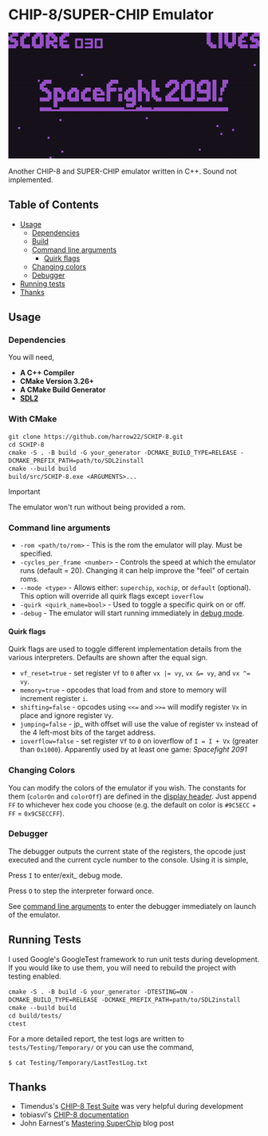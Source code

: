 # CHIP-8/SUPER-CHIP Emulator
<p align="center">
  <img alt="Spacefight 2091 demo gif" src="/assets/demo.gif" />
</p>

Another CHIP-8 and SUPER-CHIP emulator written in C++. Sound not implemented.

## Table of Contents
* [Usage](#installation)
  * [Dependencies](#dependencies)
  * [Build](#build)
  * [Command line arguments](#command-line-arguments)
    * [Quirk flags](#quirk-flags)
  * [Changing colors](#changing-colors)
  * [Debugger](#debugger)
* [Running tests](#running-tests)
* [Thanks](#thanks)

## Usage
### Dependencies
You will need,
* **A C++ Compiler**
* **CMake Version 3.26+**
* **A CMake Build Generator**
* **[SDL2](https://github.com/libsdl-org/SDL)**

### With CMake
```
git clone https://github.com/harrow22/SCHIP-8.git
cd SCHIP-8
cmake -S . -B build -G your_generator -DCMAKE_BUILD_TYPE=RELEASE -DCMAKE_PREFIX_PATH=path/to/SDL2install
cmake --build build
build/src/SCHIP-8.exe <ARGUMENTS>...
```

> [!IMPORTANT]
> The emulator won't run without being provided a rom.

### Command line arguments
* `-rom <path/to/rom>` - This is the rom the emulator will play. Must be specified.
* `-cycles_per_frame <number>` - Controls the speed at which the emulator runs (default = 20). Changing it can help improve the "feel" of certain roms.
* `--mode <type>` - Allows either: `superchip`, `xochip`, or `default` (optional). This option will override all quirk flags except `ioverflow`
* `-quirk <quirk_name=bool>` - Used to toggle a specific quirk on or off.
* `-debug` - The emulator will start running immediately in [debug mode](#debugger).

#### Quirk flags
Quirk flags are used to toggle different implementation details from the various interpreters. Defaults are shown after the equal sign.

* `vf_reset=true` - set register `Vf` to `0` after `vx |= vy`, `vx &= vy`, and `vx ^= vy`.
* `memory=true` - opcodes that load from and store to memory will increment register `i`.
* `shifting=false` - opcodes using `<<=` and `>>=` will modify register `Vx` in place and ignore register `Vy`.
* `jumping=false` - jp_ with offset will use the value of register `Vx` instead of the 4 left-most bits of the target address.
* `ioverflow=false` - set register `Vf` to `0` on ioverflow of `I = I + Vx` (greater than `0x1000`). Apparently used by at least one game: *Spacefight 2091*

### Changing Colors
You can modify the colors of the emulator if you wish. The constants for them (`colorOn` and `colorOff`) are defined in the [display header](/src/display/Display.h). Just append `FF` to whichever hex code you choose (e.g. the default on color is `#9C5ECC` + `FF` = `0x9C5ECCFF`).

### Debugger
The debugger outputs the current state of the registers, the opcode just executed and the current cycle
number to the console. Using it is simple,

Press `I` to enter/exit_ debug mode.

Press `O` to step the interpreter forward once.

See [command line arguments](#command-line-arguments) to enter the debugger immediately on launch of the emulator.

## Running Tests
I used Google's GoogleTest framework to run unit tests during development. If you would like to use them, you will need to rebuild the project with testing enabled.
```
cmake -S . -B build -G your_generator -DTESTING=ON -DCMAKE_BUILD_TYPE=RELEASE -DCMAKE_PREFIX_PATH=path/to/SDL2install
cmake --build build
cd build/tests/
ctest
```

For a more detailed report, the test logs are written to `tests/Testing/Temporary/` or you can use the command,
```
$ cat Testing/Temporary/LastTestLog.txt
```

## Thanks
* Timendus's [CHIP-8 Test Suite](https://github.com/Timendus/chip8-test-suite) was very helpful during development
* tobiasvl's [CHIP-8 documentation](https://tobiasvl.github.io/blog/write-a-chip-8-emulator/)
* John Earnest's [Mastering SuperChip](http://johnearnest.github.io/Octo/docs/SuperChip.html) blog post
